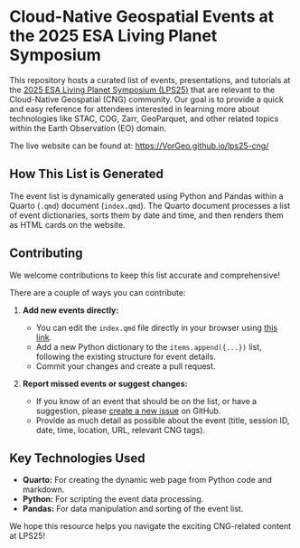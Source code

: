 # Cloud-Native Geospatial Events at the 2025 ESA Living Planet Symposium

This repository hosts a curated list of events, presentations, and tutorials at the [2025 ESA Living Planet Symposium (LPS25)](https://lps25.esa.int/) that are relevant to the Cloud-Native Geospatial (CNG) community. Our goal is to provide a quick and easy reference for attendees interested in learning more about technologies like STAC, COG, Zarr, GeoParquet, and other related topics within the Earth Observation (EO) domain.

The live website can be found at: https://VorGeo.github.io/lps25-cng/

## How This List is Generated

The event list is dynamically generated using Python and Pandas within a Quarto (`.qmd`) document (`index.qmd`). The Quarto document processes a list of event dictionaries, sorts them by date and time, and then renders them as HTML cards on the website.

## Contributing

We welcome contributions to keep this list accurate and comprehensive!

There are a couple of ways you can contribute:

1.  **Add new events directly:**
    *   You can edit the `index.qmd` file directly in your browser using [this link](https://github.com/VorGeo/lps25-cng/edit/main/index.qmd).
    *   Add a new Python dictionary to the `items.append({...})` list, following the existing structure for event details.
    *   Commit your changes and create a pull request.

2.  **Report missed events or suggest changes:**
    *   If you know of an event that should be on the list, or have a suggestion, please [create a new issue](https://github.com/VorGeo/lps25-cng/issues/new) on GitHub.
    *   Provide as much detail as possible about the event (title, session ID, date, time, location, URL, relevant CNG tags).

## Key Technologies Used

*   **Quarto:** For creating the dynamic web page from Python code and markdown.
*   **Python:** For scripting the event data processing.
*   **Pandas:** For data manipulation and sorting of the event list.

We hope this resource helps you navigate the exciting CNG-related content at LPS25!
